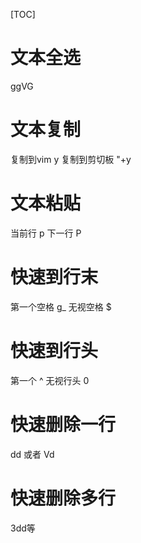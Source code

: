 [TOC]
# 文本全选
ggVG
# 文本复制
复制到vim y
复制到剪切板 "+y

# 文本粘贴
当前行 p
下一行 P
# 快速到行末
第一个空格 g_
无视空格 $
# 快速到行头
第一个 ^
无视行头 0
# 快速删除一行
dd 或者 Vd
# 快速删除多行
3dd等
